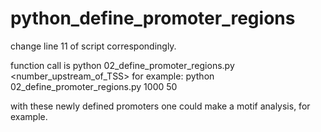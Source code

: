 # python_define_promoter_regions
change line 11 of script correspondingly.

function call is 
python 02_define_promoter_regions.py <number_upstream_of_TSS> <number downstream of TSS>
for example:
python 02_define_promoter_regions.py 1000 50
  
with these newly defined promoters one could make a motif analysis, for example.

